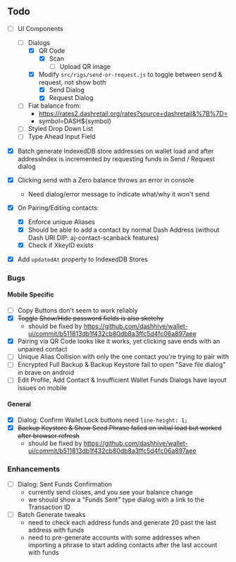 ## Todo
- [ ] UI Components
  - [ ] Dialogs
    - [x] QR Code
      - [x] Scan
        - [ ] Upload QR image
    - [x] Modify `src/rigs/send-or-request.js` to toggle between send & request, not show both
      - [x] Send Dialog
      - [x] Request Dialog
  - [ ] Fiat balance from:
    - https://rates2.dashretail.org/rates?source=dashretail&%7B%7D=
    - symbol=DASH${symbol}
  - [ ] Styled Drop Down List
  - [ ] Type Ahead Input Field
- [x] Batch generate IndexedDB store addresses on wallet load and after addressIndex is incremented by requesting funds in Send / Request dialog
- [x] Clicking send with a Zero balance throws an error in console
  - Need dialog/error message to indicate what/why it won't send
- [x] On Pairing/Editing contacts:
  - [x] Enforce unique Aliases
  - [x] Should be able to add a contact by normal Dash Address (without Dash URI DIP: aj-contact-scanback features)
  - [x] Check if XkeyID exists
- [x] Add `updatedAt` property to IndexedDB Stores



### Bugs
#### Mobile Specific
- [ ] Copy Buttons don't seem to work reliably
- [x] ~~Toggle Show/Hide password fields is also sketchy~~
  - should be fixed by <https://github.com/dashhive/wallet-ui/commit/b511813db1f432cb80db8a3ffc5d4fc06a897aee>
- [x] Pairing via QR Code looks like it works, yet clicking save ends with an unpaired contact
- [ ] Unique Alias Collision with only the one contact you're trying to pair with
- [ ] Encrypted Full Backup & Backup Keystore fail to open "Save file dialog" in brave on android
- [ ] Edit Profile, Add Contact & Insufficient Wallet Funds Dialogs have layout issues on mobile

#### General
- [x] Dialog: Confirm Wallet Lock buttons need `line-height: 1;`
- [x] ~~Backup Keystore & Show Seed Phrase failed on initial load but worked after browser refresh~~
  - should be fixed by <https://github.com/dashhive/wallet-ui/commit/b511813db1f432cb80db8a3ffc5d4fc06a897aee>

### Enhancements
- [ ] Dialog: Sent Funds Confirmation
  - currently send closes, and you see your balance change
  - we should show a "Funds Sent" type dialog with a link to the Transaction ID
- [ ] Batch Generate tweaks
  - need to check each address funds and generate 20 past the last address with funds
  - need to pre-generate accounts with some addresses when importing a phrase to start adding contacts after the last account with funds